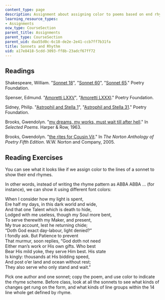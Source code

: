 ```yaml
---
content_type: page
description: Assignment about assigning color to poems based on end rhyme schemes.
learning_resource_types:
- Assignments
ocw_type: CourseSection
parent_title: Assignments
parent_type: CourseSection
parent_uid: daa55d0c-6c18-de2e-2e41-ccb7ff7b31fa
title: Sonnets and Rhythm
uid: a17e8418-5cdd-3093-ff8b-23adcf67ff72
---
```


Readings
--------

Shakespeare, William. "[Sonnet 18](https://www.poetryfoundation.org/poems/45087/sonnet-18-shall-i-compare-thee-to-a-summers-day)", "[Sonnet 60](https://www.poetryfoundation.org/poems/45095/sonnet-60-like-as-the-waves-make-towards-the-pebbld-shore)", "[Sonnet 65](https://www.poetryfoundation.org/poems/50646/sonnet-65-since-brass-nor-stone-nor-earth-nor-boundless-sea)." Poetry Foundation.

Spenser, Edmund. "[Amoretti LXXV](https://www.poetryfoundation.org/poems/45189/amoretti-lxxv-one-day-i-wrote-her-name)", "[Amoretti LXXXI](https://www.poetryfoundation.org/poems/50057/amoretti-lxxxi-fayre-is-my-love-when-her-fayre-golden-heares)." Poetry Foundation.

Sidney, Philip. "[Astrophil and Stella 1](https://www.poetryfoundation.org/poems/45152/astrophil-and-stella-1-loving-in-truth-and-fain-in-verse-my-love-to-show)", "[Astrophil and Stella 31](https://www.poetryfoundation.org/poems/45158/astrophil-and-stella-31-with-how-sad-steps-o-moon-thou-climbst-the-skies)." Poetry Foundation.

Brooks, Gwendolyn. "[my dreams, my works, must wait till after hell](https://www.poetryfoundation.org/poems/43315/my-dreams-my-works-must-wait-till-after-hell)." In _Selected Poems_. Harper & Row, 1963.

Brooks, Gwendolyn. "[the rites for Cousin Vit](https://www.poetryfoundation.org/poems/51983/the-rites-for-cousin-vit)." In _The Norton Anthology of Poetry Fifth Edition_. W.W. Norton and Company, 2005.

Reading Exercises
-----------------

You can see what it looks like if we assign color to the lines of a sonnet to show their end rhymes.

In other words, instead of writing the rhyme pattern as ABBA ABBA ... (for instance), we can show it using different font colors:

When I consider how my light is spent,  
Ere half my days, in this dark world and wide,  
And that one Talent which is death to hide,  
Lodged with me useless, though my Soul more bent,  
To serve therewith my Maker, and present,  
My true account, lest he returning chide;  
“Doth God exact day-labour, light denied?”  
I fondly ask. But Patience to prevent  
That murmur, soon replies, “God doth not need  
Either man’s work or His own gifts. Who best  
Bear His mild yoke, they serve Him best. His state  
Is kingly: thousands at His bidding speed,  
And post o’er land and ocean without rest;  
They also serve who only stand and wait.”

Pick one author and one sonnet; copy the poem, and use color to indicate the rhyme scheme. Before class, look at all the sonnets to see what kinds of changes get rung on the form, and what kinds of line groups within the 14 line whole get defined by rhyme.